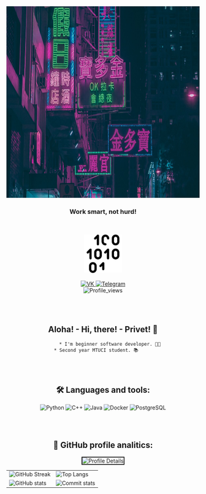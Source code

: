 <!-- Header -->

<div id="header" align="center">
    <img src="/img/header.jpeg" width=100% height=500px; alt="Header"/>
    <h3 >Work smart, not hurd!</h3>
    <br></br>
    <img src="/img/binary-code.png" width="100" alt="Icon"/>
    <br></br>
</div>


<!-- Links -->

<div id="badges" align=center>
    <a href="https://vk.com/notmindset">
        <img src="https://img.shields.io/badge/-VK-/?style=for-the-badge&logo=vk&color=090909" alt="VK"/>
    </a>
    <a href="https://t.me/extinctionflas">
        <img src="https://img.shields.io/badge/-Telegram-/?style=for-the-badge&logo=telegram&color=090909" alt="Telegram"/>
    </a>
</div>


<!-- Profile views and about me-->

<div id="Profile_views" align=center>
    <img src="https://komarev.com/ghpvc/?username=semuloff" alt="Profile_views"/>
    <br></br>
    <br></br>
    <h2>
        Aloha! - Hi, there! - Privet! 👋  
    </h2>
    
         * I'm beginner software developer. 👨‍💻
        * Second year MTUCI student. 📚         
</div>


<!-- Languages and tools -->

<div id="langs_and_tools" align=center>
    <br></br>
    <h2> 🛠 Languages and tools: </h2>
    <img src="https://img.shields.io/badge/-Python-/?style=for-the-badge&logo=Python&color=090909" alt="Python">
    <img src="https://img.shields.io/badge/-C++-/?style=for-the-badge&logo=C%2b%2b&color=090909" alt="C++">
    <img src="https://img.shields.io/badge/-Java-/?style=for-the-badge&logo=java&color=090909" alt="Java">
    <img src="https://img.shields.io/badge/-Docker-/?style=for-the-badge&logo=Docker&color=090909" alt="Docker">
    <img src="https://img.shields.io/badge/-PostgreSQL-/?style=for-the-badge&logo=PostgreSQL&color=090909" alt="PostgreSQL">
</div>


<!-- GitHub profile analitics -->

<br></br>
<h2 align=center> 
    🚀 GitHub profile analitics: 
</h2>
<div id='profile-cards' align=center>
    <img src="http://github-profile-summary-cards.vercel.app/api/cards/profile-details?username=semuloff&theme=2077" alt="Profile Details" border=2/>
</div>

 | | |
--- | --- |
![GitHub Streak](http://github-readme-streak-stats.herokuapp.com?user=semuloff&theme=nightowl) | ![Top Langs](https://github-readme-stats.vercel.app/api/top-langs/?username=semuloff&show_icons=true&theme=radical&layout=compact)
![GitHub stats](https://github-readme-stats.vercel.app/api?username=semuloff&show_icons=true&theme=radical) | ![Commit stats](http://github-profile-summary-cards.vercel.app/api/cards/productive-time?username=semuloff&theme=2077&utcOffset=8)